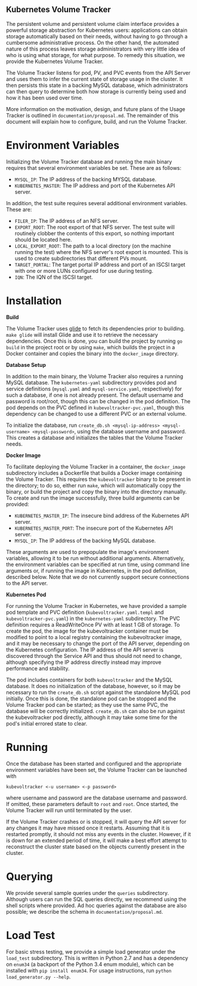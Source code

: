 Kubernetes Volume Tracker
------------------------

The persistent volume and persistent volume claim interface provides a powerful
storage abstraction for Kubernetes users:  applications can obtain storage
automatically based on their needs, without having to go through a cumbersome
administrative process.  On the other hand, the automated nature of this
process leaves storage administrators with very little idea of who is using
what storage, for what purpose.  To remedy this situation, we provide the
Kubernetes Volume Tracker.  

The Volume Tracker listens for pod, PV, and PVC events from the API Server
and uses them to infer the current state of storage usage in the cluster.  It
then persists this state in a backing MySQL database, which administrators
can then query to determine both how storage is currently being used and
how it has been used over time.

More information on the motivation, design, and future plans of the Usage
Tracker is outlined in `documentation/proposal.md`.  The remainder of this
document will explain how to configure, build, and run the Volume Tracker.

Environment Variables
=====================

Initializing the Volume Tracker database and running the main binary requires
that several environment variables be set.  These are as follows:

* `MYSQL_IP`:  The IP address of the backing MYSQL database.
* `KUBERNETES_MASTER`:  The IP address and port of the Kubernetes API server. 

In addition, the test suite requires several additional environment variables.
These are:

* `FILER_IP`:  The IP address of an NFS server.
* `EXPORT_ROOT`:  The root export of that NFS server.  The test suite will
  routinely clobber the contents of this export, so nothing important should be
  located here.
* `LOCAL_EXPORT_ROOT`:  The path to a local directory (on the machine running
  the test) where the NFS server's root export is mounted.  This is used to
  create subdirectories that different PVs mount.
* `TARGET_PORTAL`:  The target portal IP address and port of an ISCSI target
  with one or more LUNs configured for use during testing.
* `IQN`:  The IQN of the ISCSI target.

Installation
============

**Build**

The Volume Tracker uses [glide](https://github.com/Masterminds/glide) to
fetch its dependencies prior to building.  `make glide` will install Glide
and use it to retrieve the necessary dependencies.  Once this is done, you
can build the project by running `go build` in the project root or by
using `make`, which builds the project in a Docker container and copies
the binary into the `docker_image` directory.

**Database Setup**

In addition to the main binary, the Volume Tracker also requires a running MySQL
database.  The `kubernetes-yaml` subdirectory provides pod and service
definitions (`mysql.yaml` and `mysql-service.yaml`, respectively) for such a
database, if one is not already present.  The default
username and password is root/root, though this can be changed in the pod
definition.  The pod depends on the PVC defined in `kubevoltracker-pvc.yaml`,
though this dependency can be changed to use a different PVC or an external
volume.

To initialize the database, run
`create_db.sh <mysql-ip-address> <mysql-username> <mysql-password>`, using the
database username and password.  This creates a database and initializes the
tables that the Volume Tracker needs.

**Docker Image**

To facilitate deploying the Volume Tracker in a container, the `docker_image`
subdirectory includes a Dockerfile that builds a Docker image containing
the Volume Tracker.  This requires the `kubevoltracker` binary to be present
in the directory; to do so, either run `make`, which will automatically
copy the binary, or build the project and copy the binary into the directory
manually.  To create and run the image successfully, three build arguments
can be provided:

* `KUBERNETES_MASTER_IP`:  The insecure bind address of the Kubernetes API
  server.
* `KUBERNETES_MASTER_PORT`:  The insecure port of the Kubernetes API server.
* `MYSQL_IP`:  The IP address of the backing MySQL database.

These arguments are used to prepopulate the image's environment variables, 
allowing it to be run without additional arguments.  Alternatively, the
environment variables can be specified at run time, using command line arguments
or, if running the image in Kubernetes, in the pod definition, described below.
Note that we do not currently support secure connections to the API server.

**Kubernetes Pod**

For running the Volume Tracker in Kubernetes, we have provided a sample
pod template and PVC definition (`kubevoltracker.yaml.templ` and
`kubevoltracker-pvc.yaml`) 
in the `kubernetes-yaml` subdirectory.  The PVC definition requires a
ReadWriteOnce PV with at least 1 GB of storage. To create the pod, the image for
the kubevoltracker container must be modified to point to a local registry
containing the kubevoltracker image, and it may be necessary to change the
port of the API server, depending on the Kubernetes configuration.  The IP 
address of the API server is discovered through the Service API and thus should
not need to change, although specifying the IP address directly instead may
improve performance and stability.

The pod includes containers for both `kubevoltracker` and the MySQL database.
It does no initialization of the database, however, so it may be necessary
to run the `create_db.sh` script against the standalone MySQL pod initially.
Once this is done, the standalone pod can be stopped and the Volume Tracker
pod can be started; as they use the same PVC, the database will be correctly
initialized.  `create_db.sh` can also be run against the kubevoltracker pod
directly, although it may take some time for the pod's initial errored state
to clear.

Running
=======

Once the database has been started and configured and the appropriate
environment variables have been set, the Volume Tracker can be launched with

`kubevoltracker <-u username> <-p password>`

where username and password are the database username and password.  If omitted,
these parameters default to `root` and `root`.  Once started, the Volume Tracker
will run until terminated by the user.

If the Volume Tracker crashes or is stopped, it will query the API server for
any changes it may have missed once it restarts.  Assuming that it is restarted
promptly, it should not miss any events in the cluster.  However, if it is
down for an extended period of time, it will make a best effort attempt
to reconstruct the cluster state based on the objects currently present in the
cluster.

Querying
========

We provide several sample queries under the `queries` subdirectory.  Although
users can run the SQL queries directly, we recommend using the shell scripts
where provided.  Ad hoc queries against the database are also possible; we
describe the schema in `documentation/proposal.md`.

Load Test
=========

For basic stress testing, we provide a simple load generator under the
`load_test` subdirectory.  This is written in Python 2.7 and has a dependency
on `enum34` (a backport of the Python 3.4 enum module), which can be installed
with `pip install enum34`.  For usage instructions, run
`python load_generator.py --help`.
